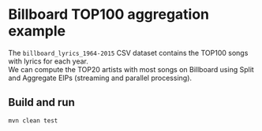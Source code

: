 # Billboard TOP100 aggregation example
The `billboard_lyrics_1964-2015` CSV dataset contains the TOP100 songs with lyrics for each year.  
We can compute the TOP20 artists with most songs on Billboard using Split and Aggregate EIPs (streaming and parallel processing).  

## Build and run
```sh
mvn clean test
```
